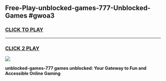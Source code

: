 
## Free-Play-unblocked-games-777-Unblocked-Games #gwoa3
<h3>
<a href="https://news.freeplayer.one?title=unblocked-games-777&ref=8M">CLICK TO PLAY</a></h3>
<hr>

<h3>
<a href="https://news.freeplayer.one?title=unblocked-games-777&ref=8M">CLICK 2 PLAY</a>
  
</h3>

<a href="https://news.freeplayer.one?title=unblocked-games-777&ref=8M"><img src="https://clearcache.store/games.png"></a>


**unblocked-games-777 games unblocked: Your Gateway to Fun and Accessible Online Gaming**
